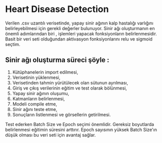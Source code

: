 # Heart Disease Detection
Verilen .csv uzantılı verisetinde, yapay sinir ağının kalp hastalığı varlığını belirleyebilmesi için gerekli değerler bulunuyor.
Sinir ağı oluşturmanın en önemli adımlarından biri , işlemleri yapacak fonksiyonların belirlenmesidir. Basit bir veri seti olduğundan aktivasyon fonksiyonlarını relu ve sigmoid
seçtim.

## Sinir ağı oluşturma süreci şöyle : 
1. Kütüphanelerin import edilmesi,
2. Verisetinin yüklenmesi,
3. Verisetinden tahmin yürütülecek olan sütunun ayrılması,
4. Giriş ve çıkış verilerinin eğitim ve test olarak bölünmesi,
5. Yapay sinir ağının oluşumu,
6. Katmanların belirlenmesi,
7. Modeli compile etme,
8. Sinir ağını teste etme,
9. Sonuçların listlenmesi ve görsellerin getirilmesi.

Test ederken Batch Size ve Epoch seçimi önemlidir. Gereksiz boyutlarda belirlenmesi eğitimin süresini arttırır. Epoch sayısının yüksek Batch Size'ın düşük olması bu veri seti için
avantaj sağlar.
